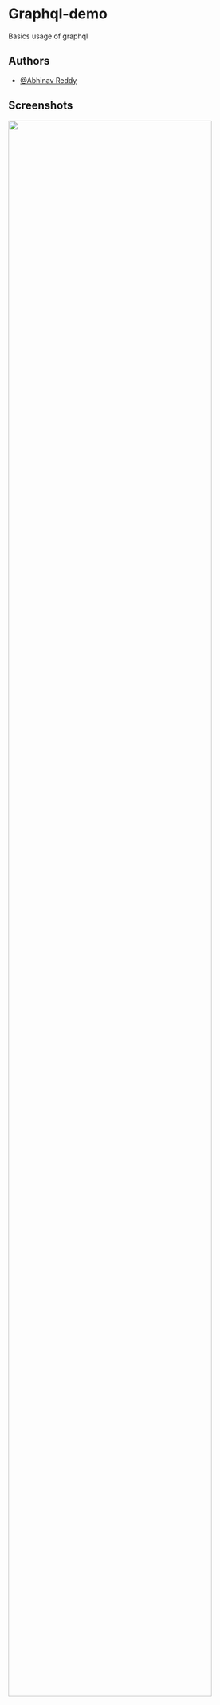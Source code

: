 # Graphql-demo

Basics usage of graphql


## Authors

- [@Abhinav Reddy](https://www.github.com/Abhinav-Reddy-k)


## Screenshots

<img src="https://user-images.githubusercontent.com/63109580/159520242-24dae9a5-1134-4a49-99cf-22849d72a3c4.png" width="90%"></img> 
